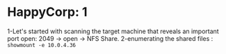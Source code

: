 
# HappyCorp: 1

1-Let's started with scanning the target machine that reveals an important port open:
2049 -> open -> NFS Share.
2-enumerating the shared files :
```showmount -e 10.0.4.36 ```
